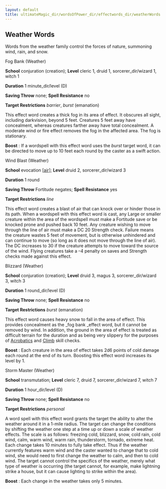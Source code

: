 ```yaml
---
layout: default
title: ultimateMagic_dir/wordsOfPower_dir/effectwords_dir/weatherWords
---
```

## Weather Words

Words from the weather family control the forces of nature, summoning wind, rain, and snow.

Fog Bank (Weather)

**School** conjuration (creation); **Level** cleric 1, druid 1, sorcerer_dir/wizard 1, witch 1

**Duration** 1 minute_dir/level (D)

**Saving Throw** none; **Spell Resistance** no

**Target Restrictions** _barrier_, _burst_ (emanation)

This effect word creates a thick fog in its area of effect. It obscures all sight, including darkvision, beyond 5 feet. Creatures 5 feet away have concealment, whereas creatures farther away have total concealment. A moderate wind or fire effect removes the fog in the affected area. The fog is stationary.

**Boost** : If a wordspell with this effect word uses the _burst_ target word, it can be directed to move up to 10 feet each round by the caster as a swift action.

Wind Blast (Weather)

**School** evocation [[air](../monsters_dir/creatureTypes#_air-subtype)]; **Level** druid 2, sorcerer_dir/wizard 3

**Duration** 1 round

**Saving Throw** Fortitude negates; **Spell Resistance** yes

**Target Restrictions** _line_

This effect word creates a blast of air that can knock over or hinder those in its path. When a wordspell with this effect word is cast, any Large or smaller creature within the area of the wordspell must make a Fortitude save or be knocked prone and pushed back 10 feet. Any creature wishing to move through the line of air must make a DC 20 Strength check. Failure means the creature wastes 5 feet of movement, but is otherwise unhindered and can continue to move (so long as it does not move through the line of air). The DC increases to 30 if the creature attempts to move toward the source of the wind. Flying creatures take a –4 penalty on saves and Strength checks made against this effect.

Blizzard (Weather)

**School** conjuration (creation); **Level** druid 3, magus 3, sorcerer_dir/wizard 3, witch 3

**Duration** 1 round_dir/level (D)

**Saving Throw** none; **Spell Resistance** no

**Target Restrictions** _burst_ (emanation)

This effect word causes heavy snow to fall in the area of effect. This provides concealment as the _fog bank _effect word, but it cannot be removed by wind. In addition, the ground in the area of effect is treated as difficult terrain for the duration and as being very slippery for the purposes of [Acrobatics](../skills_dir/acrobatics#_acrobatics) and [Climb](../skills_dir/climb#_climb) skill checks.

**Boost** : Each creature in the area of effect takes 2d6 points of cold damage each round at the end of its turn. Boosting this effect word increases its level by 1.

Storm Master (Weather)

**School** transmutation; **Level** cleric 7, druid 7, sorcerer_dir/wizard 7, witch 7

**Duration** 1 hour_dir/level (D)

**Saving Throw** none; **Spell Resistance** no

**Target Restrictions** _personal_

A word spell with this effect word grants the target the ability to alter the weather around it in a 1-mile radius. The target can change the conditions by shifting the weather one step at a time up or down a scale of weather effects. The scale is as follows: freezing cold, blizzard, snow, cold rain, cold wind, calm, warm wind, warm rain, thunderstorm, tornado, extreme heat. Each change takes 10 minutes to fully take effect. Thus if the weather currently features warm wind and the caster wanted to change that to cold wind, she would need to first change the weather to calm, and then to cold wind. The target cannot control the specifics of the weather, merely what type of weather is occurring (the target cannot, for example, make lightning strike a house, but it can cause lighting to strike within the area).

**Boost** : Each change in the weather takes only 5 minutes.

